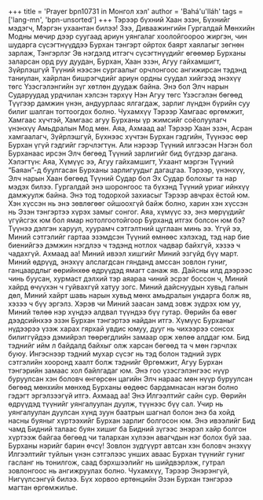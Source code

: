 +++
title = 'Prayer bpn10731 in Монгол хэл'
author = 'Bahá'u'lláh'
tags = ['lang-mn', 'bpn-unsorted']
+++
Тэрээр бүхний Хаан эзэн, Бүхнийг мэдэгч, Мэргэн ухаантан билээ!
Зээ, Диваажингийн Гургалдай Мөнхийн Модны мөчир дээр суугаад ариун уянгалаг хоолойгоороо жиргэн, чин шударга сүсэгтнүүддээ Бурхан тэнгэрт ойртох баярт хаялагыг зөгнөн зарлаж, Тэнгэрлэг Эв нэгдэлд итгэгч  сүсэгтнүүдийг өгөөмөр Бурханы заларсан орд руу дуудан, Бурхан, Хаан эзэн, Агуу гайхамшигт, Зүйрлэшгүй Түүний нээсэн сургаалыг орчлонгоос ангижирсан тэдэнд таниулан, хайрлан бишрэгчдийг ариун ордны суудал хийгээд  энэхүү төгс Үзэсгэлэнгийн зүг хөтлөн дуудаж байна.
Энэ бол Элч нарын Сударуудад урдчилан хэлсэн тэрхүү Нэн Агуу төгс Үзэсгэлэн бөгөөд Түүгээр дамжин үнэн, андуурлаас ялгагдаж, зарлиг лүндэн бүрийн суу билиг шалган тогтоогдох болно.  Чухамхүү Тэрээр Хамгаас өргөмжит, Хамгаас хүчтэй, Хамгаас агуу Бурханы үр жимсийг соёолуулагч үнэнхүү Амьдралын Мод мөн.
Аяа, Ахмаад аа!  Тэрээр Хаан эзэн, Асран хамгаалагч, Зүйрлэшгүй, Бүхнээс хүчтэн Бурхан гэдгийн, Түүнээс өөр Бурхан үгүй гэдгийг гэрчлэгтүн.  Али нэрээр Түүний илгээсэн Нэгэн бол Бурханаас ирсэн Элч бөгөөд Түүний зарлигийг бид бүгдээр дагана.
Хэлэгтүн: Аяа, Хүмүүс ээ, Агуу гайхамшигт, Ухаант мэргэн Түүний “Баяан”-д буулгасан Бурханы зарлигуудыг дагацгаа.  Тэрээр, үнэнхүү, Элч нарын  Хаан бөгөөд Түүний Судар бол Эх Судар болохыг та нар мэдэх билээ.
Гургалдай энэ шоронгоос та бүхэнд Түүний уриаг ийнхүү дамжуулж байна. Энэ тод тодорхой захиасыг Тэрээр авчрах ёстой юм. Хэн хүссэн нь энэ зөвлөгөөг ойшоохгүй байж болно, харин хэн хүссэн нь Эзэн тэнгэртээ хүрэх замыг сонгог.
Аяа, хүмүүс ээ, энэ мөрүүдийг үгүйсгэх юм бол ямар нотолгоотойгоор Бурханд итгэх болсон юм бэ?  Түүнээ дэлгэн харуул, хуурамч сэтгэлтний цуглаан минь ээ.
Үгүй ээ, Миний сэтгэлийг гартаа эзэмдсэн Түүний өмнөөс хэлэхэд, тэд нар бие биенийгээ дэмжин нэгдлээ ч тэдэнд нотлох чадвар байхгүй, хэзээ ч чадахгүй. 
Ахмаад аа!  Миний ивээл хишгийг Миний эзгүйд бүү март.  Миний өдрүүд, энэхүү алслагдсан гянданд амссан зовлон гуниг, ганцаардлыг өөрийнхөө өдрүүдэд ямагт санаж яв.  Дайсны илд дээрээс чинь буусан, хурмаст дэлхий тэр аяараа чиний эсрэг  боссон ч, Миний  хайрд өчүүхэн ч гуйвахгүй хатуу зогс.
Миний дайснуудын хувьд галын дөл, Миний хайрт шавь нарын хувьд мөнх амьдралын ундарга болж яв, хэзээ ч бүү эргэлз.
Хэрэв чи Миний заасан замд зовж зүдрэх юм уу, Миний төлөө нэр хүндээ алдвал түүндээ бүү гутар. 
Өөрийн ба өвөг дээдсийнхээ эзэн Бурхан тэнгэртээ найдан итгэ. Хүмүүс Бурханыг  нүдээрээ үзэж харах гярхай увдис юмуу, дууг нь чихээрээ сонсох билиггүйдээ дэмийрэл төөрөгдлийн замаар орж хөлөө алддаг юм.  Бид тэднийг ийм л байдалд байхыг олж харсан бөгөөд та ч мөн гэрчлэх буюу. 
Ингэснээр тэдний мухар сүсэг нь тэд болон тэдний зүрх сэтгэлийн хооронд хаалт болж тэднийг Өргөмжит, Агуу Бурхан тэнгэрийн замаас хол байлгадаг юм.  Энэ гоо үзэсгэлэнгээс нүүр буруулсан хэн боловч өнгөрсөн цагийн Элч нараас мөн нүүр буруулсан бөгөөд мөнхийн мөнхөд Бурханы өөдөөс бардамнасан нэгэн болно гэдэгт эргэлзээгүй итгэ.
Ахмаад аа!  Энэ Илгээлтийг сайн сур.  Өөрийн өдрүүдэд түүнийг уянгалуулан дуулж, түүнээс бүү сал.  Учир нь уянгалуулан дуулсан хүнд зуун баатрын шагнал болон энэ ба хойд насны буяныг хүртээхийг Бурхан зарлиг болгосон юм.  Энэ ивээлийг Бид чамд Бидний талаас буян хишиг ба Бидний зүгээс энэрэл хайр болгон хүртээж байгаа бөгөөд чи талархан хүлээн авагчдын нэг болох буй заа.
Бурханы нэрийг барин өчсү!  Зовлон зүдгүүрт автсан хэн боловч энэхүү Илгээлтийг туйлын үнэн сэтгэлээс унших аваас Бурхан түүнийг гуниг гасланг нь тонилгож, саад бэрхшээлийг нь шийдвэрлэж, гутрал зовлонгоос нь ангижруулах болно.
Чухамхүү, Тэрээр Энэрэнгүй, Нигүүлсэнгүй билээ.  Бүх хорвоо ертөнцийн Эзэн Бурхан тэнгэрээ магтан өргөмжилье.
